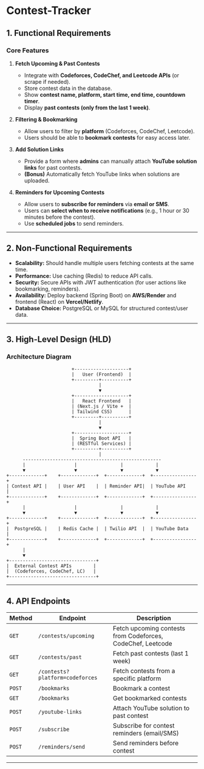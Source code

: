 # Contest-Tracker

## 1. Functional Requirements

### Core Features

1. **Fetch Upcoming & Past Contests**  
   - Integrate with **Codeforces, CodeChef, and Leetcode APIs** (or scrape if needed).  
   - Store contest data in the database.  
   - Show **contest name, platform, start time, end time, countdown timer**.  
   - Display **past contests (only from the last 1 week)**.  

2. **Filtering & Bookmarking**  
   - Allow users to filter by **platform** (Codeforces, CodeChef, Leetcode).  
   - Users should be able to **bookmark contests** for easy access later.  

3. **Add Solution Links**  
   - Provide a form where **admins** can manually attach **YouTube solution links** for past contests.  
   - **(Bonus)** Automatically fetch YouTube links when solutions are uploaded.  

4. **Reminders for Upcoming Contests**  
   - Allow users to **subscribe for reminders** via **email or SMS**.  
   - Users can **select when to receive notifications** (e.g., 1 hour or 30 minutes before the contest).  
   - Use **scheduled jobs** to send reminders.  

---

## 2. Non-Functional Requirements

- **Scalability:** Should handle multiple users fetching contests at the same time.  
- **Performance:** Use caching (Redis) to reduce API calls.  
- **Security:** Secure APIs with JWT authentication (for user actions like bookmarking, reminders).  
- **Availability:** Deploy backend (Spring Boot) on **AWS/Render** and frontend (React) on **Vercel/Netlify**.  
- **Database Choice:** PostgreSQL or MySQL for structured contest/user data.  

---

## 3. High-Level Design (HLD)

### Architecture Diagram

```
                        +--------------------+
                        |   User (Frontend)  |
                        +---------+----------+
                                  |
                                  ▼
                        +--------------------+
                        |   React Frontend   |
                        | (Next.js / Vite +  |
                        | Tailwind CSS)      |
                        +---------+----------+
                                  |
                                  ▼
                        +--------------------+
                        |  Spring Boot API   |
                        | (RESTful Services) |
                        +---------+----------+
                                  |
      ---------------------------------------------------
      |                  |                |            |
      ▼                  ▼                ▼            ▼
+-------------+    +-------------+  +-------------+  +----------------+
| Contest API |    | User API    |  | Reminder API|  | YouTube API    |
+-------------+    +-------------+  +-------------+  +----------------+
      |                  |                |            |
      ▼                  ▼                ▼            ▼
+-------------+    +-------------+  +-------------+  +----------------+
|  PostgreSQL |    | Redis Cache |  | Twilio API  |  | YouTube Data   |
+-------------+    +-------------+  +-------------+  +----------------+
      |                 
      ▼                 
+--------------------------------+
|  External Contest APIs        |
|  (Codeforces, CodeChef, LC)   |
+--------------------------------+
```

---

## 4. API Endpoints

| Method | Endpoint | Description |
|--------|---------|-------------|
| `GET`  | `/contests/upcoming` | Fetch upcoming contests from Codeforces, CodeChef, Leetcode |
| `GET`  | `/contests/past` | Fetch past contests (last 1 week) |
| `GET`  | `/contests?platform=codeforces` | Fetch contests from a specific platform |
| `POST` | `/bookmarks` | Bookmark a contest |
| `GET`  | `/bookmarks` | Get bookmarked contests |
| `POST` | `/youtube-links` | Attach YouTube solution to past contest |
| `POST` | `/subscribe` | Subscribe for contest reminders (email/SMS) |
| `POST` | `/reminders/send` | Send reminders before contest |

---
